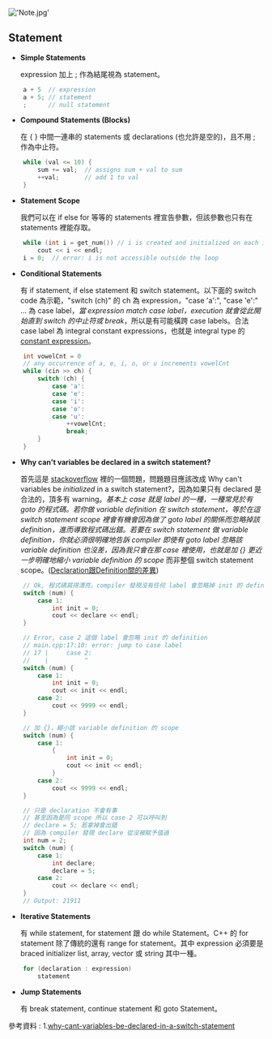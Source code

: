 !['Note.jpg'](https://junye1993.github.io/image/Note.jpg)

## Statement

- **Simple Statements**

    expression 加上 ; 作為結尾視為 statement。

``` c++
    a + 5  // expression
    a + 5; // statement
    ;      // null statement
```

- **Compound Statements (Blocks)**

    在 { } 中間一連串的 statements 或 declarations (也允許是空的)，且不用 ; 作為中止符。

``` c++
    while (val <= 10) {
        sum += val;  // assigns sum + val to sum
        ++val;       // add 1 to val
    }
```

- **Statement Scope**

    我們可以在 if else for 等等的 statements 裡宣告參數，但該參數也只有在 statements 裡能存取。

``` c++
    while (int i = get_num()) // i is created and initialized on each iteration
        cout << i << endl;
    i = 0;  // error: i is not accessible outside the loop
```

- **Conditional Statements**

    有 if statement, if else statement 和 switch statement。以下面的 switch code 為示範，"switch (ch)" 的 ch 為 expression，"case 'a':", "case 'e':" ... 為 case label，*當 expression match case label，execution 就會從此開始直到 switch 的中止符或 break*，所以是有可能橫跨 case labels。合法 case label 為 integral constant expressions，也就是 integral type 的 [constant expression](https://junye1993.blogspot.com/2020/07/c-primer-5th-edition-chapter-2-2.html)。

``` c++
    int vowelCnt = 0
    // any occurrence of a, e, i, o, or u increments vowelCnt
    while (cin >> ch) {
        switch (ch) {
            case 'a':
            case 'e':
            case 'i':
            case 'o':
            case 'u':
                ++vowelCnt;
                break;
        }
    }
```

- **Why can't variables be declared in a switch statement?**

    首先這是 [stackoverflow][1] 裡的一個問題，問題題目應該改成 Why can't variables be *initialized* in a switch statement?，因為如果只有 declared 是合法的，頂多有 warning。*基本上 case 就是 label 的一種，一種常見於有 goto 的程式碼。若你做 variable definition 在 switch statement，等於在這 switch statement scope 裡會有機會因為做了 goto label 的關係而忽略掉該 definition，進而導致程式碼出錯。*若要在 switch statement 做 variable definition，你就必須很明確地告訴 compiler 即使有 goto label 忽略該 variable definition 也沒差，因為我只會在那 case 裡使用，也就是*加 {} 更近一步明確地縮小 variable definition 的 scope* 而非整個 switch statement scope。([Declaration跟Definition間的差異](https://junye1993.blogspot.com/2020/07/c-primer-5th-edition-chapter-2-1.html))

``` c++
    // Ok, 程式碼寫得漂亮，compiler 發現沒有任何 label 會忽略掉 init 的 definition
    switch (num) {
        case 1:
            int init = 0;
            cout << declare << endl;
    }
```

``` c++
    // Error, case 2 這個 label 會忽略 init 的 definition
    // main.cpp:17:10: error: jump to case label
    // 17 |     case 2:
    //    |          ^
    switch (num) {
        case 1:
            int init = 0;
            cout << init << endl;
        case 2:
            cout << 9999 << endl;
    }
```

``` c++
    // 加 {}，縮小該 variable definition 的 scope
    switch (num) {
        case 1:
            {
                int init = 0;
                cout << init << endl;
            }
        case 2:
            cout << 9999 << endl;
    }
```

``` c++
    // 只是 declaration 不會有事
    // 甚至因為是同 scope 所以 case 2 可以呼叫到
    // declare = 5; 若拿掉會出錯
    // 因為 compiler 發現 declare 從沒被賦予值過
    int num = 2;
    switch (num) {
        case 1:
            int declare;
            declare = 5;
        case 2:
            cout << declare << endl;
    }
    // Output: 21911
```

- **Iterative Statements**

    有 while statement, for statement 跟 do while Statement。C++ 的 for statement 除了傳統的還有 range for statement。其中 expression 必須要是 braced initializer list, array, vector 或 string 其中一種。

``` c++
    for (declaration : expression)
        statement
```

- **Jump Statements**

    有 break statement, continue statement 和 goto Statement。

參考資料 :
1.[why-cant-variables-be-declared-in-a-switch-statement][1]

[1]: https://stackoverflow.com/questions/92396/why-cant-variables-be-declared-in-a-switch-statement